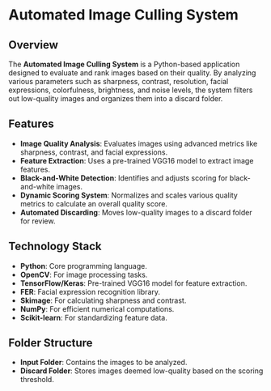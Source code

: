 # Automated Image Culling System

## Overview
The **Automated Image Culling System** is a Python-based application designed to evaluate and rank images based on their quality. By analyzing various parameters such as sharpness, contrast, resolution, facial expressions, colorfulness, brightness, and noise levels, the system filters out low-quality images and organizes them into a discard folder.

## Features
- **Image Quality Analysis**: Evaluates images using advanced metrics like sharpness, contrast, and facial expressions.
- **Feature Extraction**: Uses a pre-trained VGG16 model to extract image features.
- **Black-and-White Detection**: Identifies and adjusts scoring for black-and-white images.
- **Dynamic Scoring System**: Normalizes and scales various quality metrics to calculate an overall quality score.
- **Automated Discarding**: Moves low-quality images to a discard folder for review.

## Technology Stack
- **Python**: Core programming language.
- **OpenCV**: For image processing tasks.
- **TensorFlow/Keras**: Pre-trained VGG16 model for feature extraction.
- **FER**: Facial expression recognition library.
- **Skimage**: For calculating sharpness and contrast.
- **NumPy**: For efficient numerical computations.
- **Scikit-learn**: For standardizing feature data.

## Folder Structure
- **Input Folder**: Contains the images to be analyzed.
- **Discard Folder**: Stores images deemed low-quality based on the scoring threshold.



